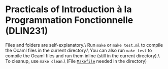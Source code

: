 # Practicals of Introduction à la Programmation Fonctionnelle (DLIN231)

Files and folders are self-explanatory.\\
Run `make` or `make test.ml` to compile the Ocaml files in the current directory.\\
You can also run `make test` to compile the Ocaml files and run them inline (still in the current directory).\\
To cleanup, use `make clean`.\\
(File [`Makefile`](https://github.com/Wubpooz/IPF/Makefile) needed in the directory)
